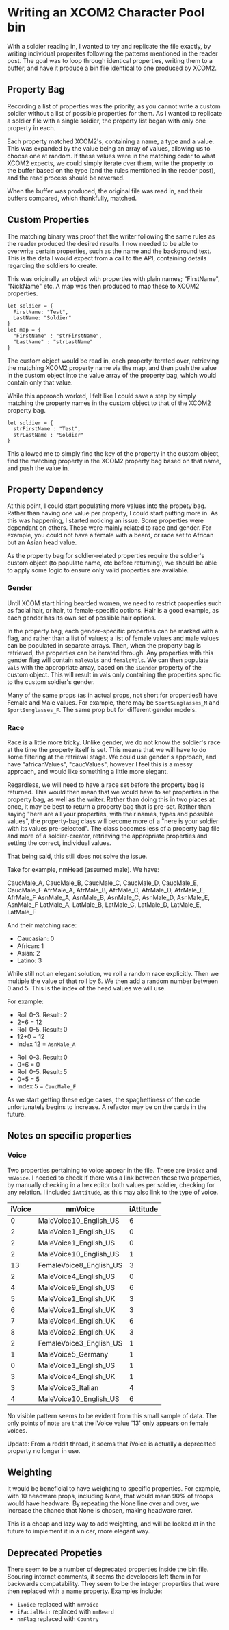 # Writing an XCOM2 Character Pool bin

With a soldier reading in, I wanted to try and replicate the file exactly, by
writing individual properites following the patterns mentioned in the reader
post. The goal was to loop through identical properties, writing them to a buffer,
and have it produce a bin file identical to one produced by XCOM2.

## Property Bag

Recording a list of properties was the priority, as you cannot write a custom
soldier without a list of possible properties for them. As I wanted to replicate
a soldier file with a single soldier, the property list began with only one
property in each.

Each property matched XCOM2's, containing a name, a type and a value. This was
expanded by the value being an array of values, allowing us to choose one at
random. If these values were in the matching order to what XCOM2 expects, we
could simply iterate over them, write the property to the buffer based on the
type (and the rules mentioned in the reader post), and the read process should
be reversed.

When the buffer was produced, the original file was read in, and their buffers
compared, which thankfully, matched.

## Custom Properties

The matching binary was proof that the writer following the same rules as the
reader produced the desired results. I now needed to be able to overwrite
certain properties, such as the name and the background text. This is the data
I would expect from a call to the API, containing details regarding the soldiers
to create.

This was originally an object with properties with plain names; "FirstName",
"NickName" etc. A map was then produced to map these to XCOM2 properties.

    let soldier = {
      FirstName: "Test",
      LastName: "Soldier"
    }
    let map = {
      "FirstName" : "strFirstName",
      "LastName" : "strLastName"
    }

The custom object would be read in, each property iterated over, retrieving the
matching XCOM2 property name via the map, and then push the value in the custom
object into the value array of the property bag, which would contain only
that value.

While this approach worked, I felt like I could save a step by simply matching
the property names in the custom object to that of the XCOM2 property bag.

    let soldier = {
      strFirstName : "Test",
      strLastName : "Soldier"
    }

This allowed me to simply find the key of the property in the custom object,
find the matching property in the XCOM2 property bag based on that name, and
push the value in.

## Property Dependency

At this point, I could start populating more values into the propety bag. Rather
than having one value per property, I could start putting more in. As this was
happening, I started noticing an issue. Some properties were dependant on others.
These were mainly related to race and gender. For example, you could not have
a female with a beard, or race set to African but an Asian head value.

As the property bag for soldier-related properties require the soldier's
custom object (to populate name, etc before returning), we should be able to
apply some logic to ensure only valid properties are available.

### Gender

Until XCOM start hiring bearded women, we need to restrict properties such as
facial hair, or hair, to female-specific options. Hair is a good example, as
each gender has its own set of possible hair options.

In the property bag, each gender-specific properties can be marked with a flag,
and rather than a list of values; a list of female values and male values can
be populated in separate arrays. Then, when the property bag is retrieved,
the properties can be iterated through. Any properties with this gender flag
will contain `maleVals` and `femaleVals`. We can then populate `vals` with
the appropriate array, based on the `iGender` property of the custom object.
This will result in vals only containing the properties specific to the custom
soldier's gender.

Many of the same props (as in actual props, not short for properties!) have
Female and Male values. For example, there may be `SportSunglasses_M` and
`SportSunglasses_F`. The same prop but for different gender models.

### Race

Race is a little more tricky. Unlike gender, we do not know the soldier's race
at the time the property itself is set. This means that we will have to do some
filtering at the retrieval stage. We could use gender's approach, and
have "africanValues", "caucValues", however I feel this is a messy approach, and
would like something a little more elegant.

Regardless, we will need to have a race set before the property bag is returned.
This would then mean that we would have to set properties in the property bag,
as well as the writer. Rather than doing this in two places at once, it may
be best to return a property bag that is pre-set. Rather than saying "here are
all your properties, with their names, types and possible values", the
property-bag class will become more of a "here is your soldier with its values
pre-selected". The class becomes less of a property bag file and more of a
soldier-creator, retrieving the appropriate properties and setting the correct,
individual values.

That being said, this still does not solve the issue.

Take for example, nmHead (assumed male). We have:

CaucMale_A, CaucMale_B, CaucMale_C, CaucMale_D, CaucMale_E, CaucMale_F
AfrMale_A, AfrMale_B, AfrMale_C, AfrMale_D, AfrMale_E, AfrMale_F
AsnMale_A, AsnMale_B, AsnMale_C, AsnMale_D, AsnMale_E, AsnMale_F
LatMale_A, LatMale_B, LatMale_C, LatMale_D, LatMale_E, LatMale_F

And their matching race:

-   Caucasian: 0
-   African: 1
-   Asian: 2
-   Latino: 3

While still not an elegant solution, we roll a random race explicitly. Then we
multiple the value of that roll by 6. We then add a random number between 0 and 5.
This is the index of the head values we will use.

For example:

-   Roll 0-3. Result: 2
-   2\*6 = 12
-   Roll 0-5. Result: 0
-   12+0 = 12
-   Index 12 = `AsnMale_A`

*   Roll 0-3. Result: 0
*   0\*6 = 0
*   Roll 0-5. Result: 5
*   0+5 = 5
*   Index 5 = `CaucMale_F`

As we start getting these edge cases, the spaghettiness of the code unfortunately
begins to increase. A refactor may be on the cards in the future.

## Notes on specific properties

### Voice

Two properties pertaining to voice appear in the file. These are `iVoice` and `nmVoice`.
I needed to check if there was a link between these two properties, by manually
checking in a hex editor both values per soldier, checking for any relation. I
included `iAttitude`, as this may also link to the type of voice.

| iVoice | nmVoice                 | iAttitude |
| ------ | ----------------------- | --------- |
| 0      | MaleVoice10_English_US  | 6         |
| 2      | MaleVoice1_English_US   | 0         |
| 2      | MaleVoice1_English_US   | 0         |
| 2      | MaleVoice10_English_US  | 1         |
| 13     | FemaleVoice8_English_US | 3         |
| 2      | MaleVoice4_English_US   | 0         |
| 4      | MaleVoice9_English_US   | 6         |
| 5      | MaleVoice1_English_UK   | 3         |
| 6      | MaleVoice1_English_UK   | 3         |
| 7      | MaleVoice4_English_UK   | 6         |
| 8      | MaleVoice2_English_UK   | 3         |
| 2      | FemaleVoice3_English_US | 1         |
| 1      | MaleVoice5_Germany      | 1         |
| 0      | MaleVoice1_English_US   | 1         |
| 3      | MaleVoice4_English_UK   | 1         |
| 3      | MaleVoice3_Italian      | 4         |
| 4      | MaleVoice10_English_US  | 6         |

No visible pattern seems to be evident from this small sample of data. The
only points of note are that the iVoice value '13' only appears on female
voices.

Update: From a reddit thread, it seems that iVoice is actually a deprecated
property no longer in use.

## Weighting

It would be beneficial to have weighting to specific properties. For example,
with 10 headware props, including None, that would mean 90% of troops would have
headware. By repeating the None line over and over, we increase the chance that
None is chosen, making headware rarer.

This is a cheap and lazy way to add weighting, and will be looked at in the future
to implement it in a nicer, more elegant way.

## Deprecated Propeties

There seem to be a number of deprecated properties inside the bin file. Scouring
internet comments, it seems the developers left them in for backwards
compatability. They seem to be the integer properties that were then replaced with a name property. Examples include:

-   `iVoice` replaced with `nmVoice`
-   `iFacialHair` replaced with `nmBeard`
-   `nmFlag` replaced with `Country`
